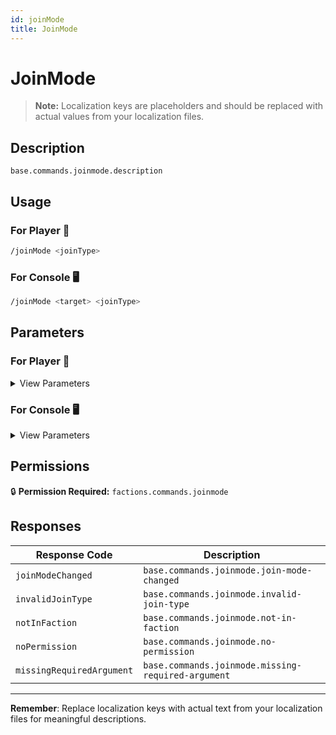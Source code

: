 ```yaml
---
id: joinMode
title: JoinMode
---
```


# JoinMode

> **Note:** Localization keys are placeholders and should be replaced with actual values from your localization files.

## Description

`base.commands.joinmode.description`

## Usage

### For Player 👤

```bash
/joinMode <joinType>
```

### For Console 🖥️

```bash
/joinMode <target> <joinType>
```

## Parameters

### For Player 👤

<details>
<summary>View Parameters</summary>

| Parameter | Type | Required | Description |
|-----------|------|----------|-------------|
| joinType | FactionJoinType | Yes | `base.commands.joinmode.arguments.joinType.description` |

</details>

### For Console 🖥️

<details>
<summary>View Parameters</summary>

| Parameter | Type | Required | Description |
|-----------|------|----------|-------------|
| target | OfflinePlayer | Yes | `base.commands.joinmode.arguments.target.description` |
| joinType | FactionJoinType | Yes | `base.commands.joinmode.arguments.joinType.description` |

</details>

## Permissions

🔒 **Permission Required:** `factions.commands.joinmode`

## Responses

| Response Code             | Description                                         |
|---------------------------|-----------------------------------------------------|
| `joinModeChanged` | `base.commands.joinmode.join-mode-changed` |
| `invalidJoinType` | `base.commands.joinmode.invalid-join-type` |
| `notInFaction` | `base.commands.joinmode.not-in-faction` |
| `noPermission` | `base.commands.joinmode.no-permission` |
| `missingRequiredArgument` | `base.commands.joinmode.missing-required-argument` |

---
**Remember**: Replace localization keys with actual text from your localization files for meaningful descriptions.

